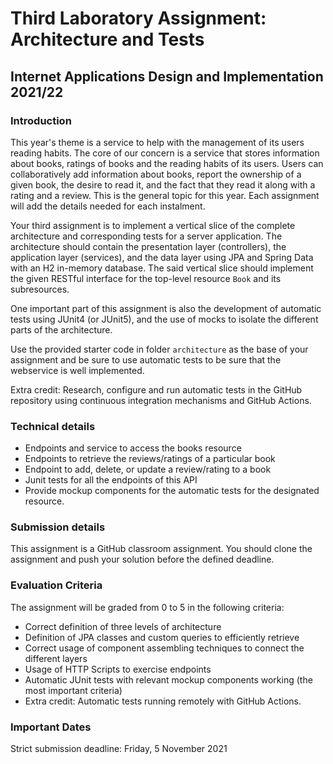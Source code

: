 # Third Laboratory Assignment: Architecture and Tests
## Internet Applications Design and Implementation 2021/22 

### Introduction

This year's theme is a service to help with the management of its users reading habits. The core of our concern is a service that stores information about books, ratings of books and the reading habits of its users. Users can collaboratively add information about books, report the ownership of a given book, the desire to read it, and the fact that they read it along with a rating and a review. This is the general topic for this year. Each assignment will add the details needed for each instalment.

Your third assignment is to implement a vertical slice of the complete architecture and corresponding tests for a server application. The architecture should contain the presentation layer (controllers), the application layer (services), and the data layer using JPA and Spring Data with an H2 in-memory database. The said vertical slice should implement the given RESTful interface for the top-level resource `Book` and its subresources.

One important part of this assignment is also the development of automatic tests using JUnit4 (or JUnit5), and the use of mocks to isolate the different parts of the architecture.

Use the provided starter code in folder `architecture` as the base of your assignment and be sure to use automatic tests to be sure that the webservice is well implemented.

Extra credit: Research, configure and run automatic tests in the GitHub repository using continuous integration mechanisms and GitHub Actions.

### Technical details

* Endpoints and service to access the books resource
* Endpoints to retrieve the reviews/ratings of a particular book
* Endpoint to add, delete, or update a review/rating to a book 
* Junit tests for all the endpoints of this API 
* Provide mockup components for the automatic tests for the designated resource.

### Submission details

This assignment is a GitHub classroom assignment. You should clone the assignment and push your solution before the defined deadline.

### Evaluation Criteria

The assignment will be graded from 0 to 5 in the following criteria:

* Correct definition of three levels of architecture
* Definition of JPA classes and custom queries to efficiently retrieve 
* Correct usage of component assembling techniques to connect the different layers
* Usage of HTTP Scripts to exercise endpoints
* Automatic JUnit tests with relevant mockup components working (the most important criteria)
* Extra credit: Automatic tests running remotely with GitHub Actions.

### Important Dates

Strict submission deadline: Friday, 5 November 2021

